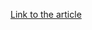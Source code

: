 [Link to the article](https://thehackernews.com/2025/06/fedramp-at-startup-speed-lessons-learned.html)
